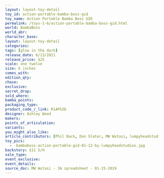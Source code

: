 ```yaml
---
layout: layout-toy-detail 
toy_id: action-portable-bamba-boss-gid
toy_name: Action Portable Bamba Boss GID
permalink: /toys-1-6/action-portable-bamba-boss-gid.html
world: BambaBoss
world_abr:
character_base: 
layout: layout-toy-detail
categories: 
tags: [glow in the dark]
release_date: 6/13/2011
release_price: $25 
scale: one twelve
size: 6 inches
comes_with: 
edition_qty: 
chase: 
exclusive: 
secret_drop: 
sold_where: 
bamba_points: 
packaging_type: 
product_code_/_link: R1APGID
designer: Ashley Wood
makers: 
points_of_articulation: 
variants: 
you_might_also_like: 
article_contributors: [Phil Back, Don Slater, MW Wutasi, lumpyheadstudios]
toy_pics: 
  -  bambaboss-action-portable-gid-01-12-by-lumpyheadstudios.jpg
backstory: $11 S/H
sale_type: 
event_exclusive: 
event_details: 
source_doc: MW Wutasi - 3A spreadsheet - 01-15-2019
---
```

